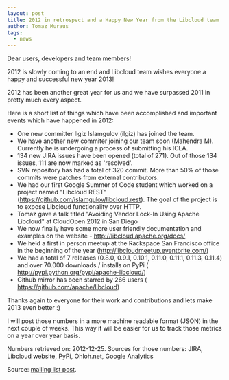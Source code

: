 ```yaml
---
layout: post
title: 2012 in retrospect and a Happy New Year from the Libcloud team
author: Tomaz Muraus
tags:
  - news
---
```


Dear users, developers and team members!

2012 is slowly coming to an end and Libcloud team wishes everyone a happy
and successful new year 2013!

2012 has been another great year for us and we have surpassed 2011 in
pretty much every aspect.

Here is a short list of things which have been accomplished and important
events which have happened in 2012:

* One new committer Ilgiz Islamgulov (ilgiz) has joined the team.
* We have another new commiter joining our team soon (Mahendra M).
Currently he is undergoing a process of submitting his ICLA.
* 134 new JIRA issues have been opened (total of 271). Out of those 134
issues, 111 are now marked as 'resolved'.
* SVN repository has had a total of 320 commit. More than 50% of those
commits were patches from external contributors.
* We had our first Google Summer of Code student which worked on a project
named "Libcloud REST" (https://github.com/islamgulov/libcloud.rest). The
goal of the project is to expose Libcloud functionality over HTTP.
* Tomaz gave a talk titled "Avoiding Vendor Lock-In Using Apache Libcloud"
at CloudOpen 2012 in San Diego
* We now finally have some more user friendly documentation and examples on
the website - http://libcloud.apache.org/docs/
* We held a first in person meetup at the Rackspace San Francisco office in
the beginning of the year (http://libcloudmeetup.eventbrite.com/)
* We had a total of 7 releases (0.8.0, 0.9.1, 0.10.1, 0.11.0, 0.11.1,
0.11.3, 0.11.4) and over 70.000 downloads / installs on PyPi (
http://pypi.python.org/pypi/apache-libcloud/)
* Github mirror has been starred by 266 users (
https://github.com/apache/libcloud)

Thanks again to everyone for their work and contributions and lets make
2013 even better :)

I will post those numbers in a more machine readable format (JSON) in the
next couple of weeks. This way it will be easier for us to track those
metrics on a year over year basis.

Numbers retrieved on: 2012-12-25.
Sources for those numbers: JIRA, Libcloud website, PyPi, Ohloh.net, Google
Analytics

Source: [mailing list post][1].

[1]: http://mail-archives.apache.org/mod_mbox/libcloud-users/201212.mbox/%3CCAJMHEmK-Y47qbqpSQjNfWxK-1efqiifvpRgE-tO8q-QLTk-EYg@mail.gmail.com%3E
